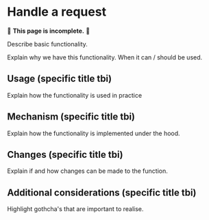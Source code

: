 # Handle a request

🚧 **This page is incomplete.** 🚧

Describe basic functionality.

Explain why we have this functionality. When it can / should be used.

## Usage (specific title tbi)

Explain how the functionality is used in practice

## Mechanism (specific title tbi)

Explain how the functionality is implemented under the hood.

## Changes (specific title tbi)

Explain if and how changes can be made to the function.

## Additional considerations (specific title tbi)

Highlight gothcha's that are important to realise.
